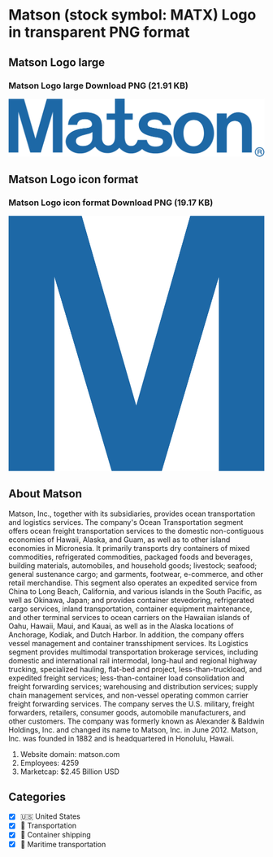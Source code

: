 # Matson (stock symbol: MATX) Logo in transparent PNG format

## Matson Logo large

### Matson Logo large Download PNG (21.91 KB)

![Matson Logo large Download PNG (21.91 KB)](/img/orig/MATX_BIG-31e25f6b.png)

## Matson Logo icon format

### Matson Logo icon format Download PNG (19.17 KB)

![Matson Logo icon format Download PNG (19.17 KB)](/img/orig/MATX-6423e9e6.png)

## About Matson

Matson, Inc., together with its subsidiaries, provides ocean transportation and logistics services. The company's Ocean Transportation segment offers ocean freight transportation services to the domestic non-contiguous economies of Hawaii, Alaska, and Guam, as well as to other island economies in Micronesia. It primarily transports dry containers of mixed commodities, refrigerated commodities, packaged foods and beverages, building materials, automobiles, and household goods; livestock; seafood; general sustenance cargo; and garments, footwear, e-commerce, and other retail merchandise. This segment also operates an expedited service from China to Long Beach, California, and various islands in the South Pacific, as well as Okinawa, Japan; and provides container stevedoring, refrigerated cargo services, inland transportation, container equipment maintenance, and other terminal services to ocean carriers on the Hawaiian islands of Oahu, Hawaii, Maui, and Kauai, as well as in the Alaska locations of Anchorage, Kodiak, and Dutch Harbor. In addition, the company offers vessel management and container transshipment services. Its Logistics segment provides multimodal transportation brokerage services, including domestic and international rail intermodal, long-haul and regional highway trucking, specialized hauling, flat-bed and project, less-than-truckload, and expedited freight services; less-than-container load consolidation and freight forwarding services; warehousing and distribution services; supply chain management services, and non-vessel operating common carrier freight forwarding services. The company serves the U.S. military, freight forwarders, retailers, consumer goods, automobile manufacturers, and other customers. The company was formerly known as Alexander & Baldwin Holdings, Inc. and changed its name to Matson, Inc. in June 2012. Matson, Inc. was founded in 1882 and is headquartered in Honolulu, Hawaii.

1. Website domain: matson.com
2. Employees: 4259
3. Marketcap: $2.45 Billion USD


## Categories
- [x] 🇺🇸 United States
- [x] 🚚 Transportation
- [x] 🚢 Container shipping
- [x] 🚢 Maritime transportation
